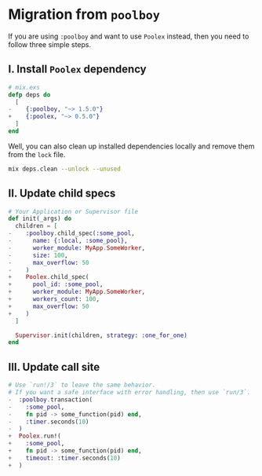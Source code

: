 # Migration from `poolboy`

If you are using `:poolboy` and want to use `Poolex` instead, then you need to follow three simple steps.

## I. Install `Poolex` dependency

```elixir
# mix.exs
defp deps do
  [
-    {:poolboy, "~> 1.5.0"}
+    {:poolex, "~> 0.5.0"}
  ]
end
```

Well, you can also clean up installed dependencies locally and remove them from the `lock` file.

```bash
mix deps.clean --unlock --unused
```

## II. Update child specs

```elixir
# Your Application or Supervisor file
def init(_args) do
  children = [
-    :poolboy.child_spec(:some_pool,
-      name: {:local, :some_pool},
-      worker_module: MyApp.SomeWorker,
-      size: 100,
-      max_overflow: 50
-    )
+    Poolex.child_spec(
+      pool_id: :some_pool,
+      worker_module: MyApp.SomeWorker,
+      workers_count: 100,
+      max_overflow: 50
+    )
  ]

  Supervisor.init(children, strategy: :one_for_one)
end
```

## III. Update call site

```elixir
# Use `run!/3` to leave the same behavior. 
# If you want a safe interface with error handling, then use `run/3`.
-  :poolboy.transaction(
-    :some_pool,
-    fn pid -> some_function(pid) end,
-    :timer.seconds(10)
-  )
+  Poolex.run!(
+    :some_pool,
+    fn pid -> some_function(pid) end,
+    timeout: :timer.seconds(10)
+  )
```
